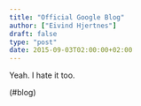 ```yaml
---
title: "Official Google Blog"
author: ["Eivind Hjertnes"]
draft: false
type: "post"
date: 2015-09-03T02:00:00+02:00
---
```


Yeah. I hate it too.

(#blog)
